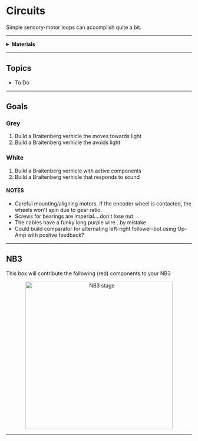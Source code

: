 # Circuits

Simple sensory-motor loops can accomplish quite a bit.

----

<details><summary><b>Materials</b></summary><p>

Contents|Description| # |Data|Link|
:-------|:----------|:-:|:--:|:--:|
Caster|01|¾” metal ball caster|[-D-](1)|[-L-](https://www.pololu.com/product/955)|https://www.hobbytronics.co.uk/ball-caster-metal?keyword=caster|Loose|70|50|20
Spacer|01|NB3 spacer 3 mm spacer for mounting ball caster|[-D-](5)|[-L-](NB3_spacer)|VK|Mounts|25|25|5

</p></details>

----

## Topics

- To Do

----

## Goals

### Grey

1. Build a Braitenberg verhicle the moves towards light
2. Build a Braitenberg verhicle the avoids light

### White

1. Build a Braitenberg verhicle with active components
2. Build a Braitenberg verhicle that responds to sound


#### NOTES

- Careful mounting/aligning motors. If the encoder wheel is contacted, the wheels won't spin due to gear ratio.
- Screws for bearings are imperial....don't lose nut
- The cables have a funky long purple wire...by mistake
- Could build comparator for alternating left-right follower-bot using Op-Amp with positve feedback?

----

## NB3

This box will contribute the following (red) components to your NB3

<p align="center">
<img src="_data/images/NB3_circuits.png" alt="NB3 stage" width="400" height="400">
<p>

----
